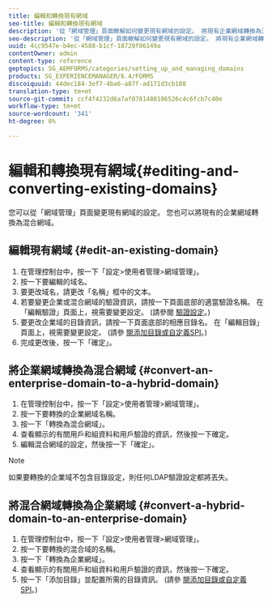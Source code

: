 ```yaml
---
title: 編輯和轉換現有網域
seo-title: 編輯和轉換現有網域
description: '從「網域管理」頁面瞭解如何變更現有網域的設定。 將現有企業網域轉換為混合網域，反之亦然。 '
seo-description: '從「網域管理」頁面瞭解如何變更現有網域的設定。 將現有企業網域轉換為混合網域，反之亦然。 '
uuid: 4cc9547e-b4ec-4588-b1cf-18720f06149a
contentOwner: admin
content-type: reference
geptopics: SG_AEMFORMS/categories/setting_up_and_managing_domains
products: SG_EXPERIENCEMANAGER/6.4/FORMS
discoiquuid: 44dec184-3ef7-4ba6-a87f-ad171d3cb188
translation-type: tm+mt
source-git-commit: ccf4f4232d6a7af0781480106526c4c6fcb7c40e
workflow-type: tm+mt
source-wordcount: '341'
ht-degree: 0%

---
```



# 編輯和轉換現有網域{#editing-and-converting-existing-domains}

您可以從「網域管理」頁面變更現有網域的設定。 您也可以將現有的企業網域轉換為混合網域。

## 編輯現有網域 {#edit-an-existing-domain}

1. 在管理控制台中，按一下「設定>使用者管理>網域管理」。
1. 按一下要編輯的域名。
1. 要更改域名，請更改「名稱」框中的文本。
1. 若要變更企業或混合網域的驗證資訊，請按一下頁面底部的適當驗證名稱。 在「編輯驗證」頁面上，視需要變更設定。 (請參閱 [驗證設定](/help/forms/using/admin-help/configuring-authentication-providers.md#authentication-settings)。)
1. 要更改企業域的目錄資訊，請按一下頁面底部的相應目錄名。 在「編輯目錄」頁面上，視需要變更設定。 (請參 [閱添加目錄或自定義SPI](/help/forms/using/admin-help/configuring-directories.md#adding-directories-or-custom-spis)。)
1. 完成更改後，按一下「確定」。

## 將企業網域轉換為混合網域 {#convert-an-enterprise-domain-to-a-hybrid-domain}

1. 在管理控制台中，按一下「設定>使用者管理>網域管理」。
1. 按一下要轉換的企業網域名稱。
1. 按一下「轉換為混合網域」。
1. 查看顯示的有關用戶和組資料和用戶驗證的資訊，然後按一下確定。
1. 編輯混合網域的設定，然後按一下「確定」。

>[!NOTE]
>
>如果要轉換的企業域不包含目錄設定，則任何LDAP驗證設定都將丟失。

## 將混合網域轉換為企業網域 {#convert-a-hybrid-domain-to-an-enterprise-domain}

1. 在管理控制台中，按一下「設定>使用者管理>網域管理」。
1. 按一下要轉換的混合域的名稱。
1. 按一下「轉換為企業網域」。
1. 查看顯示的有關用戶和組資料和用戶驗證的資訊，然後按一下確定。
1. 按一下「添加目錄」並配置所需的目錄資訊。 (請參 [閱添加目錄或自定義SPI](/help/forms/using/admin-help/configuring-directories.md#adding-directories-or-custom-spis)。)

